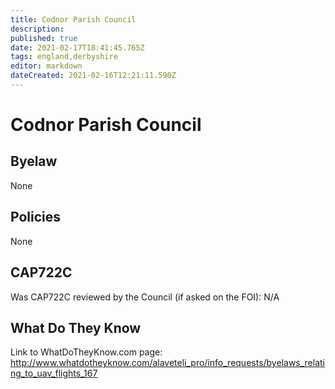 ```yaml
---
title: Codnor Parish Council
description: 
published: true
date: 2021-02-17T18:41:45.765Z
tags: england,derbyshire
editor: markdown
dateCreated: 2021-02-16T12:21:11.590Z
---
```


# Codnor Parish Council

## Byelaw
None

## Policies
None

## CAP722C

Was CAP722C reviewed by the Council (if asked on the FOI): N/A

## What Do They Know

Link to WhatDoTheyKnow.com page:
http://www.whatdotheyknow.com/alaveteli_pro/info_requests/byelaws_relating_to_uav_flights_167

